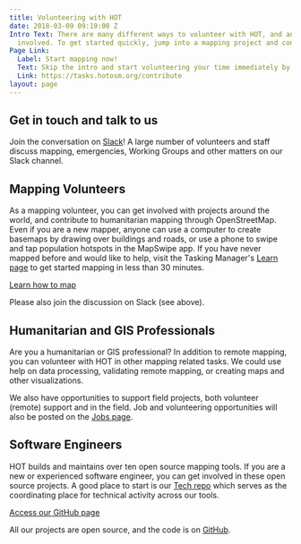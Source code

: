 ```yaml
---
title: Volunteering with HOT
date: 2018-03-09 09:19:00 Z
Intro Text: There are many different ways to volunteer with HOT, and anyone can get
  involved. To get started quickly, jump into a mapping project and contribute online.
Page Link:
  Label: Start mapping now!
  Text: Skip the intro and start volunteering your time immediately by mapping.
  Link: https://tasks.hotosm.org/contribute
layout: page
---
```


## Get in touch and talk to us
Join the conversation on [Slack](http://slack.hotosm.org/)! A large number of volunteers and staff discuss mapping, emergencies, Working Groups and other matters on our Slack channel.

<div class="volunteers">
    <div class="anchor" id="mapping-volunteers"></div>
</div>
<h2>Mapping Volunteers</h2>

As a mapping volunteer, you can get involved with projects around the world, and contribute to humanitarian mapping through OpenStreetMap. Even if you are a new mapper, anyone can use a computer to create basemaps by drawing over buildings and roads, or use a phone to swipe and tap population hotspots in the MapSwipe app. If you have never mapped before and would like to help, visit the Tasking Manager's [Learn page](https://tasks.hotosm.org/learn) to get started mapping in less than 30 minutes.

<a href="https://tasks.hotosm.org/learn" class="btn btn-primary btn-lg btn-chevron">Learn how to map</a>

Please also join the discussion on Slack (see above).

<div class="volunteers">
    <div class="anchor" id="humanitarian-and-gis-professionals"></div>
</div>
<h2>Humanitarian and GIS Professionals</h2>

Are you a humanitarian or GIS professional? In addition to remote mapping, you can volunteer with HOT in other mapping related tasks. We could use help on data processing, validating remote mapping, or creating maps and other visualizations. 

We also have opportunities to support field projects, both volunteer (remote) support and in the field. Job and volunteering opportunities will also be posted on the [Jobs page](http://www-dev.hotosm.org/jobs/).

<div class="volunteers">
    <div class="anchor" id="software-engineers"></div>
</div>
<h2>Software Engineers</h2>

HOT builds and maintains over ten open source mapping tools. If you are a new or experienced software engineer, you can get involved in these open source projects. A good place to start is our [Tech repo](https://github.com/hotosm/tech) which serves as the coordinating place for technical activity across our tools. 

<a href="https://github.com/hotosm" class="btn btn-primary btn-lg btn-chevron">Access our GitHub page</a>

All our projects are open source, and the code is on [GitHub](https://github.com/hotosm/).
